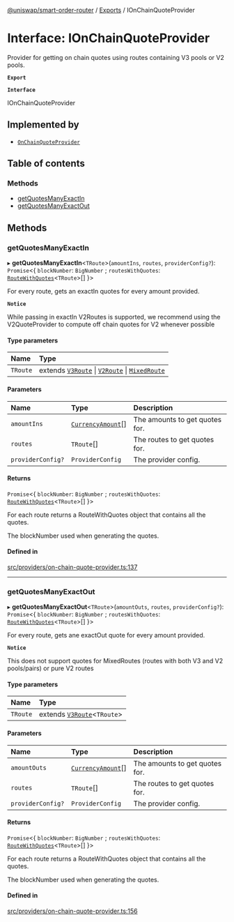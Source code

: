 [@uniswap/smart-order-router](../README.md) / [Exports](../modules.md) / IOnChainQuoteProvider

# Interface: IOnChainQuoteProvider

Provider for getting on chain quotes using routes containing V3 pools or V2 pools.

**`Export`**

**`Interface`**

IOnChainQuoteProvider

## Implemented by

- [`OnChainQuoteProvider`](../classes/OnChainQuoteProvider.md)

## Table of contents

### Methods

- [getQuotesManyExactIn](IOnChainQuoteProvider.md#getquotesmanyexactin)
- [getQuotesManyExactOut](IOnChainQuoteProvider.md#getquotesmanyexactout)

## Methods

### getQuotesManyExactIn

▸ **getQuotesManyExactIn**<`TRoute`\>(`amountIns`, `routes`, `providerConfig?`): `Promise`<{ `blockNumber`: `BigNumber` ; `routesWithQuotes`: [`RouteWithQuotes`](../modules.md#routewithquotes)<`TRoute`\>[]  }\>

For every route, gets an exactIn quotes for every amount provided.

**`Notice`**

While passing in exactIn V2Routes is supported, we recommend using the V2QuoteProvider to compute off chain quotes for V2 whenever possible

#### Type parameters

| Name | Type |
| :------ | :------ |
| `TRoute` | extends [`V3Route`](../classes/V3Route.md) \| [`V2Route`](../classes/V2Route.md) \| [`MixedRoute`](../classes/MixedRoute.md) |

#### Parameters

| Name | Type | Description |
| :------ | :------ | :------ |
| `amountIns` | [`CurrencyAmount`](../classes/CurrencyAmount.md)[] | The amounts to get quotes for. |
| `routes` | `TRoute`[] | The routes to get quotes for. |
| `providerConfig?` | `ProviderConfig` | The provider config. |

#### Returns

`Promise`<{ `blockNumber`: `BigNumber` ; `routesWithQuotes`: [`RouteWithQuotes`](../modules.md#routewithquotes)<`TRoute`\>[]  }\>

For each route returns a RouteWithQuotes object that contains all the quotes.

The blockNumber used when generating the quotes.

#### Defined in

[src/providers/on-chain-quote-provider.ts:137](https://github.com/Uniswap/smart-order-router/blob/10190c3/src/providers/on-chain-quote-provider.ts#L137)

___

### getQuotesManyExactOut

▸ **getQuotesManyExactOut**<`TRoute`\>(`amountOuts`, `routes`, `providerConfig?`): `Promise`<{ `blockNumber`: `BigNumber` ; `routesWithQuotes`: [`RouteWithQuotes`](../modules.md#routewithquotes)<`TRoute`\>[]  }\>

For every route, gets ane exactOut quote for every amount provided.

**`Notice`**

This does not support quotes for MixedRoutes (routes with both V3 and V2 pools/pairs) or pure V2 routes

#### Type parameters

| Name | Type |
| :------ | :------ |
| `TRoute` | extends [`V3Route`](../classes/V3Route.md)<`TRoute`\> |

#### Parameters

| Name | Type | Description |
| :------ | :------ | :------ |
| `amountOuts` | [`CurrencyAmount`](../classes/CurrencyAmount.md)[] | The amounts to get quotes for. |
| `routes` | `TRoute`[] | The routes to get quotes for. |
| `providerConfig?` | `ProviderConfig` | The provider config. |

#### Returns

`Promise`<{ `blockNumber`: `BigNumber` ; `routesWithQuotes`: [`RouteWithQuotes`](../modules.md#routewithquotes)<`TRoute`\>[]  }\>

For each route returns a RouteWithQuotes object that contains all the quotes.

The blockNumber used when generating the quotes.

#### Defined in

[src/providers/on-chain-quote-provider.ts:156](https://github.com/Uniswap/smart-order-router/blob/10190c3/src/providers/on-chain-quote-provider.ts#L156)
